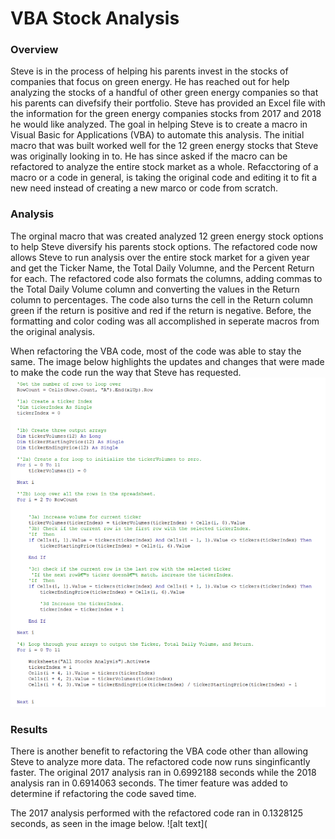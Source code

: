 # **VBA Stock Analysis**

### Overview
Steve is in the process of helping his parents invest in the stocks of companies that focus on green energy. He has reached out for help analyzing the stocks of a handful of other green energy companies so that his parents can divefsify their portfolio. Steve has provided an Excel file with the information for the green energy companies stocks from 2017 and 2018 he would like analyzed. The goal in helping Steve is to create a macro in Visual Basic for Applications (VBA) to automate this analysis. The initial macro that was built worked well for the 12 green energy stocks that Steve was originally looking in to. He has since asked if the macro can be refactored to analyze the entire stock market as a whole. Refacctoring of a macro or a code in general, is taking the original code and editing it to fit a new need instead of creating a new marco or code from scratch. 

### Analysis
The orginal macro that was created analyzed 12 green energy stock options to help Steve diversify his parents stock options. The refactored code now allows Steve to run analysis over the entire stock market for a given year and get the Ticker Name, the Total Daily Volumne, and the Percent Return for each. The refactored code also formats the columns, adding commas to the Total Daily Volume column and converting the values in the Return column to percentages. The code also turns the cell in the Return column green if the return is positive and red if the return is negative. Before, the formatting and color coding was all accomplished in seperate macros from the original analysis. 

When refactoring the VBA code, most of the code was able to stay the same. The image below highlights the updates and changes that were made to make the code run the way that Steve has requested. 
![alt text](https://github.com/John-Thomas-872/stock_analysis/blob/main/Resources/VBA_Challenge_Refactored.png)

### Results
There is another benefit to refactoring the VBA code other than allowing Steve to analyze more data. The refactored code now runs singinficantly faster. The original 2017 analysis ran in 0.6992188 seconds while the 2018 analysis ran in 0.6914063 seconds. The timer feature was added to determine if refactoring the code saved time.

The 2017 analysis performed with the refactored code ran in 0.1328125 seconds, as seen in the image below. 
![alt text](


